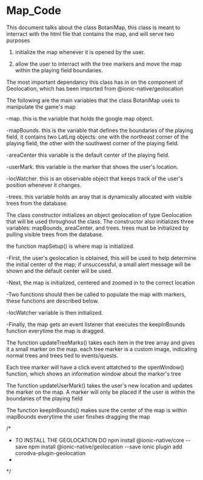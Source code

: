 # Map_Code
This document talks about the class BotaniMap, this class is meant to interract with the html file that contains the map, and will serve two purposes
 
 1. initialize the map whenever it is opened by the user.
 
 2. allow the user to interract with the tree markers and move the map within the playing field boundaries.
 
The most important dependancy this class has in on the component of Geolocation, which has been imported from @ionic-native/geolocation

The following are the main variables that the class BotaniMap uses to manipulate the game's map

   -map.        this is the variable that holds the google map object.
   
   -mapBounds.  this is the variable that defines the boundaries of the playing field,
                  it contains two LatLng objects: one with the northeast corner of the playing field,
                  the other with the southwest corner of the playing field.
                  
   -areaCenter  this variable is the default center of the playing field.
   
   -userMark.   this variable is the marker that shows the user's location.
   
   -locWatcher. this is an observable object that keeps track of the user's position whenever it changes.
   
   -trees.      this variable holds an aray that is dynamically allocated with visible trees from the database.
   
The class constructor initializes an object geolocation of type Geolocation that will be used throughout the class. The constructor also initializes three variables: mapBounds, areaCenter, and trees. trees must be initialized by pulling visible trees from the database.

the function mapSetup() is where map is initialized. 

   -First, the user's geolocation is obtained, this will be used to help determine the initial center of the map;
             if unsuccessful, a small alert message will be shown and the default center will be used.
             
   -Next, the map is initialized, centered and zoomed in to the correct location
     
   -Two functions should then be called to populate the map with markers, these functions are described below.
     
   -locWatcher variable is then initialized.
     
   -Finally, the map gets an event listener that executes the keepInBounds function everytime the map is dragged.

The function updateTreeMarks() takes each item in the tree array and gives it a small marker on the map. each tree marker is a custom image, indicating normal trees and trees tied to events/quests. 

Each tree marker will have a click event attatched to the openWindow() function, which shows an information window about the marker's tree

The function updateUserMark() takes the user's new location and updates the marker on the map. A marker will only be placed if the user is within the boundaries of the playing field

The function keepInBounds() makes sure the center of the map is within mapBounds everytime the user finshes dragging the map

/*
* TO INSTALL THE GEOLOCATION DO npm install @ionic-native/core --save npm install @ionic-native/geolocation --save ionic plugin add corodva-plugin-geolocation
*
*/
   
